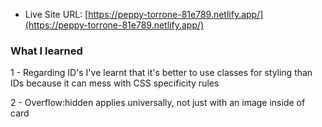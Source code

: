 - Live Site URL: [https://peppy-torrone-81e789.netlify.app/](https://peppy-torrone-81e789.netlify.app/)

### What I learned

1 - Regarding ID's I've learnt that it's better to use classes for styling than IDs because it can mess with CSS specificity rules

2 - Overflow:hidden applies universally, not just with an image inside of card

